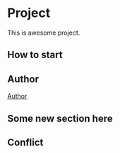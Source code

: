# Project
This is awesome project.
## How to start
## Author
[Author](author.md)

## Some new section here
## Conflict

